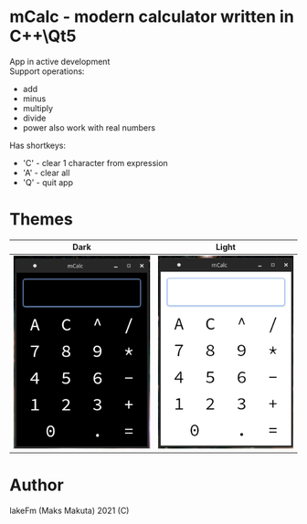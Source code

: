 <h1> mCalc - modern calculator written in C++\Qt5 </h1>

App in active development <br>
Support operations: <br>
 - add
 - minus
 - multiply
 - divide
 - power
also work with real numbers

Has shortkeys:
 - 'C' -  clear 1 character from expression
 - 'A' - clear all
 - 'Q' - quit app

# Themes

|             Dark              |               Light           |
|:-----------------------------:|:-----------------------------:|
|![dark theme](./img/dark.png)  |![light theme](./img/light.png)|

# Author

lakeFm (Maks Makuta) 2021 (C)
